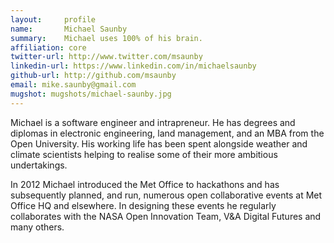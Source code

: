 ```yaml
---
layout:     profile
name:       Michael Saunby
summary:    Michael uses 100% of his brain.
affiliation: core
twitter-url: http://www.twitter.com/msaunby
linkedin-url: https://www.linkedin.com/in/michaelsaunby
github-url: http://github.com/msaunby
email: mike.saunby@gmail.com
mugshot: mugshots/michael-saunby.jpg
---
```


Michael is a software engineer and intrapreneur. He has degrees and diplomas in electronic engineering, land management, and an MBA from the Open University. His working life has been spent alongside weather and climate scientists helping to realise some of their more ambitious undertakings.

In 2012 Michael introduced the Met Office to hackathons and has subsequently
planned, and run, numerous open collaborative events at Met Office HQ and
elsewhere. In designing these events he regularly collaborates with the NASA Open Innovation Team, V&A Digital Futures and many others.
